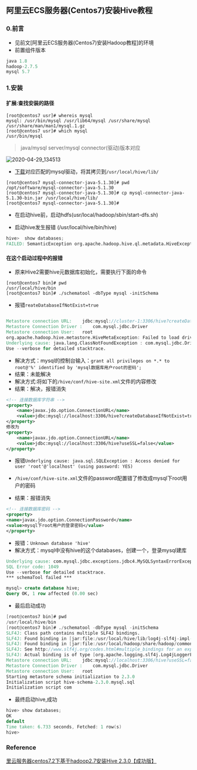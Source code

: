 ## 阿里云ECS服务器(Centos7)安装Hive教程

### 0.前言

- 见前文[阿里云ECS服务器(Centos7)安装Hadoop教程]的环境
- 前置组件版本

```java
java 1.8
hadoop-2.7.5
mysql 5.7
```

### 1.安装

#### 扩展:查找安装的路径

```shell
[root@centos7 usr]# whereis mysql
mysql: /usr/bin/mysql /usr/lib64/mysql /usr/share/mysql /usr/share/man/man1/mysql.1.gz
[root@centos7 usr]# which mysql
/usr/bin/mysql
```

> java/mysql server/mysql connector(驱动)版本对应

![2020-04-29_134513](D:\Dev\SrcCode\spring-boot-climbing\data-climbing-manuscripts\src\main\install\aliyun\阿里云ECS服务器安装Hive教程.assets\2020-04-29_134513.png)



- [下载](https://downloads.mysql.com/archives/c-j/)对应匹配的mysql驱动，将其拷贝到`/usr/local/hive/lib/`

```shell
[root@centos7 mysql-connector-java-5.1.30]# pwd
/opt/software/mysql-connector-java-5.1.30
[root@centos7 mysql-connector-java-5.1.30]# cp mysql-connector-java-5.1.30-bin.jar /usr/local/hive/lib/
[root@centos7 mysql-connector-java-5.1.30]# 
```



- 在启动hive前，启动hdfs(usr/local/hadoop/sbin/start-dfs.sh)

- 启动hive发生报错 (/usr/local/hive/bin/hive)

```verilog
hive>  show databases;
FAILED: SemanticException org.apache.hadoop.hive.ql.metadata.HiveException: java.lang.RuntimeException: Unable to instantiate org.apache.hadoop.hive.ql.metadata.SessionHiveMetaStoreClient
```



#### 在这个启动过程中的报错

- 原来Hive2需要hive元数据库初始化，需要执行下面的命令

```shell
[root@centos7 bin]# pwd
/usr/local/hive/bin
[root@centos7 bin]# ./schematool -dbType mysql -initSchema
```

- 报错`reateDatabaseIfNotExist=true`

```verilog

Metastore connection URL:	 jdbc:mysql://cluster-1:3306/hive?createDatabaseIfNotExist=true
Metastore Connection Driver :	 com.mysql.jdbc.Driver
Metastore connection User:	 root
org.apache.hadoop.hive.metastore.HiveMetaException: Failed to load driver
Underlying cause: java.lang.ClassNotFoundException : com.mysql.jdbc.Driver
Use --verbose for detailed stacktrace.
```

- 解决方式：mysql的控制台输入：`grant all privileges on *.* to root@'%' identified by 'mysql数据库用户root的密码';` 
- 结果：未能解决
- 解决方式:将如下的`/hive/conf/hive-site.xml`文件的内容修改
- 结果：解决，报错消失

```xml
<!-- 连接数据库字符串 -->
<property>
    <name>javax.jdo.option.ConnectionURL</name>
    <value>jdbc:mysql://localhost:3306/hive?createDatabaseIfNotExist=true</value>
</property>
修改为
<property>
    <name>javax.jdo.option.ConnectionURL</name>
    <value>jdbc:mysql://localhost:3306/hive?useSSL=false</value>
</property>
```

- 报错`Underlying cause: java.sql.SQLException : Access denied for user 'root'@'localhost' (using password: YES)`

- `/hive/conf/hive-site.xml`文件的password配置错了修改成mysql下root用户的密码
- 结果：报错消失

```xml
<!-- 连接数据库密码 -->
<property>
<name>javax.jdo.option.ConnectionPassword</name>
<value>mysql下root用户的登录密码</value>
</property>

```

- 报错：`Unknown database 'hive'`
- 解决方式：mysql中没有hive的这个databases，创建一个，登录mysql建库

```verilog
Underlying cause: com.mysql.jdbc.exceptions.jdbc4.MySQLSyntaxErrorException : Unknown database 'hive'
SQL Error code: 1049
Use --verbose for detailed stacktrace.
*** schemaTool failed ***
```

```sql
mysql> create database hive;
Query OK, 1 row affected (0.00 sec)
```

- 最后启动成功

```verilog
[root@centos7 bin]# pwd
/usr/local/hive/bin
[root@centos7 bin]# ./schematool -dbType mysql -initSchema
SLF4J: Class path contains multiple SLF4J bindings.
SLF4J: Found binding in [jar:file:/usr/local/hive/lib/log4j-slf4j-impl-2.6.2.jar!/org/slf4j/impl/StaticLoggerBinder.class]
SLF4J: Found binding in [jar:file:/usr/local/hadoop/share/hadoop/common/lib/slf4j-log4j12-1.7.10.jar!/org/slf4j/impl/StaticLoggerBinder.class]
SLF4J: See http://www.slf4j.org/codes.html#multiple_bindings for an explanation.
SLF4J: Actual binding is of type [org.apache.logging.slf4j.Log4jLoggerFactory]
Metastore connection URL:	 jdbc:mysql://localhost:3306/hive?useSSL=false
Metastore Connection Driver :	 com.mysql.jdbc.Driver
Metastore connection User:	 root
Starting metastore schema initialization to 2.3.0
Initialization script hive-schema-2.3.0.mysql.sql
Initialization script com
```



- 最终启动hive,成功

```verilog
hive> show databases;
OK
default
Time taken: 6.733 seconds, Fetched: 1 row(s)
hive> 
```

### Reference

[里云服务器centos7.2下基于hadoop2.7安装Hive 2.3.0【成功版】](https://blog.csdn.net/running987/article/details/81541341)